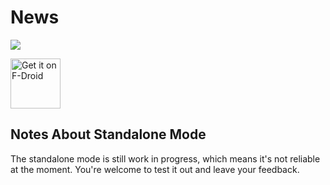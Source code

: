 News
====

[![](https://img.shields.io/f-droid/v/co.appreactor.news)](https://f-droid.org/packages/co.appreactor.news/)

[<img src="https://f-droid.org/badge/get-it-on.png" alt="Get it on F-Droid" height="80">](https://f-droid.org/packages/co.appreactor.news/)

## Notes About Standalone Mode

The standalone mode is still work in progress, which means it's not reliable at the moment. You're welcome to test it out and leave your feedback.
